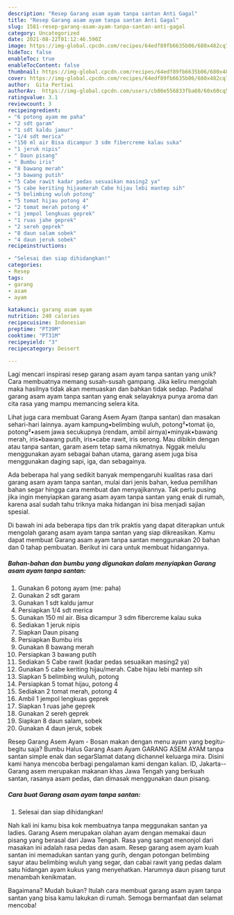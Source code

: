 ```yaml
---
description: "Resep Garang asam ayam tanpa santan Anti Gagal"
title: "Resep Garang asam ayam tanpa santan Anti Gagal"
slug: 1581-resep-garang-asam-ayam-tanpa-santan-anti-gagal
category: Uncategorized
date: 2021-08-22T01:12:46.590Z
image: https://img-global.cpcdn.com/recipes/64edf89fb6635b06/680x482cq70/garang-asam-ayam-tanpa-santan-foto-resep-utama.jpg
hideToc: false
enableToc: true
enableTocContent: false
thumbnail: https://img-global.cpcdn.com/recipes/64edf89fb6635b06/680x482cq70/garang-asam-ayam-tanpa-santan-foto-resep-utama.jpg
cover: https://img-global.cpcdn.com/recipes/64edf89fb6635b06/680x482cq70/garang-asam-ayam-tanpa-santan-foto-resep-utama.jpg
author:  Gita Pertiwi
authorAv:  https://img-global.cpcdn.com/users/cb80e556833fba60/60x60cq50/avatar.jpg
ratingvalue: 3.1
reviewcount: 3
recipeingredient:
- "6 potong ayam me paha"
- "2 sdt garam"
- "1 sdt kaldu jamur"
- "1/4 sdt merica"
- "150 ml air Bisa dicampur 3 sdm fibercreme kalau suka"
- "1 jeruk nipis"
- " Daun pisang"
- " Bumbu iris"
- "8 bawang merah"
- "3 bawang putih"
- "5 Cabe rawit kadar pedas sesuaikan masing2 ya"
- "5 cabe keriting hijaumerah Cabe hijau lebi mantep sih"
- "5 belimbing wuluh potong"
- "5 tomat hijau potong 4"
- "2 tomat merah potong 4"
- "1 jempol lengkuas geprek"
- "1 ruas jahe geprek"
- "2 sereh geprek"
- "8 daun salam sobek"
- "4 daun jeruk sobek"
recipeinstructions:

- "Selesai dan siap dihidangkan!"
categories:
- Resep
tags:
- garang
- asam
- ayam

katakunci: garang asam ayam 
nutrition: 240 calories
recipecuisine: Indonesian
preptime: "PT39M"
cooktime: "PT31M"
recipeyield: "3"
recipecategory: Dessert

---
```



Lagi mencari inspirasi resep garang asam ayam tanpa santan yang unik? Cara membuatnya memang susah-susah gampang. Jika keliru mengolah maka hasilnya tidak akan memuaskan dan bahkan tidak sedap. Padahal garang asam ayam tanpa santan yang enak selayaknya punya aroma dan cita rasa yang mampu memancing selera kita.


Lihat juga cara membuat Garang Asem Ayam (tanpa santan) dan masakan sehari-hari lainnya. ayam kampung•belimbing wuluh, potong²•tomat ijo, potong²•asem jawa secukupnya (rendam, ambil airnya)•minyak•bawang merah, iris•bawang putih, iris•cabe rawit, iris serong. Mau dibikin dengan atau tanpa santan, garam asem tetap sama nikmatnya. Nggak melulu menggunakan ayam sebagai bahan utama, garang asem juga bisa menggunakan daging sapi, iga, dan sebagainya.

Ada beberapa hal yang sedikit banyak mempengaruhi kualitas rasa dari garang asam ayam tanpa santan, mulai dari jenis bahan, kedua pemilihan bahan segar hingga cara membuat dan menyajikannya. Tak perlu pusing jika ingin menyiapkan garang asam ayam tanpa santan yang enak di rumah, karena asal sudah tahu triknya maka hidangan ini bisa menjadi sajian spesial.


Di bawah ini ada beberapa tips dan trik praktis yang dapat diterapkan untuk mengolah garang asam ayam tanpa santan yang siap dikreasikan. Kamu dapat membuat Garang asam ayam tanpa santan menggunakan 20 bahan dan 0 tahap pembuatan. Berikut ini cara untuk membuat hidangannya.

<!--inarticleads1-->

##### Bahan-bahan dan bumbu yang digunakan dalam menyiapkan Garang asam ayam tanpa santan:

1. Gunakan 6 potong ayam (me: paha)
1. Gunakan 2 sdt garam
1. Gunakan 1 sdt kaldu jamur
1. Persiapkan 1/4 sdt merica
1. Gunakan 150 ml air. Bisa dicampur 3 sdm fibercreme kalau suka
1. Sediakan 1 jeruk nipis
1. Siapkan  Daun pisang
1. Persiapkan  Bumbu iris
1. Gunakan 8 bawang merah
1. Persiapkan 3 bawang putih
1. Sediakan 5 Cabe rawit (kadar pedas sesuaikan masing2 ya)
1. Gunakan 5 cabe keriting hijau/merah. Cabe hijau lebi mantep sih
1. Siapkan 5 belimbing wuluh, potong
1. Persiapkan 5 tomat hijau, potong 4
1. Sediakan 2 tomat merah, potong 4
1. Ambil 1 jempol lengkuas geprek
1. Siapkan 1 ruas jahe geprek
1. Gunakan 2 sereh geprek
1. Siapkan 8 daun salam, sobek
1. Gunakan 4 daun jeruk, sobek


Resep Garang Asem Ayam - Bosan makan dengan menu ayam yang begitu-begitu saja? Bumbu Halus Garang Asam Ayam  GARANG ASEM AYAM tanpa santan simple enak dan segarSlamat datang dichannel keluarga mira. Disini kami hanya mencoba berbagi pengalaman kami dengan kalian. ID, Jakarta--Garang asem merupakan makanan khas Jawa Tengah yang berkuah santan, rasanya asam pedas, dan dimasak menggunakan daun pisang. 

<!--inarticleads2-->

##### Cara buat Garang asam ayam tanpa santan:


1. Selesai dan siap dihidangkan!

Nah kali ini kamu bisa kok membuatnya tanpa meggunakan santan ya ladies. Garang Asem merupakan olahan ayam dengan memakai daun pisang yang berasal dari Jawa Tengah. Rasa yang sangat menonjol dari masakan ini adalah rasa pedas dan asam. Resep garang asem ayam kuah santan ini memadukan santan yang gurih, dengan potongan belimbing sayur atau belimbing wuluh yang segar, dan cabai rawit yang pedas dalam satu hidangan ayam kukus yang menyehatkan. Harumnya daun pisang turut menambah kenikmatan. 

Bagaimana? Mudah bukan? Itulah cara membuat garang asam ayam tanpa santan yang bisa kamu lakukan di rumah. Semoga bermanfaat dan selamat mencoba!
